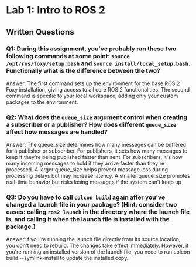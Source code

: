 # Lab 1: Intro to ROS 2

## Written Questions

### Q1: During this assignment, you've probably ran these two following commands at some point: ```source /opt/ros/foxy/setup.bash``` and ```source install/local_setup.bash```. Functionally what is the difference between the two?

Answer: The first command sets up the environment for the base ROS 2 Foxy installation, giving access to all core ROS 2 functionalities. The second command is specific to your local workspace, adding only your custom packages to the environment.

### Q2: What does the ```queue_size``` argument control when creating a subscriber or a publisher? How does different ```queue_size``` affect how messages are handled?

Answer: The queue_size determines how many messages can be buffered for a publisher or subscriber. For publishers, it sets how many messages to keep if they're being published faster than sent. For subscribers, it's how many incoming messages to hold if they arrive faster than they're processed. A larger queue_size helps prevent message loss during processing delays but may increase latency. A smaller queue_size promotes real-time behavior but risks losing messages if the system can't keep up

### Q3: Do you have to call ```colcon build``` again after you've changed a launch file in your package? (Hint: consider two cases: calling ```ros2 launch``` in the directory where the launch file is, and calling it when the launch file is installed with the package.)

Answer: f you're running the launch file directly from its source location, you don't need to rebuild. The changes take effect immediately. However, if you're running an installed version of the launch file, you need to run colcon build --symlink-install to update the installed copy. 
